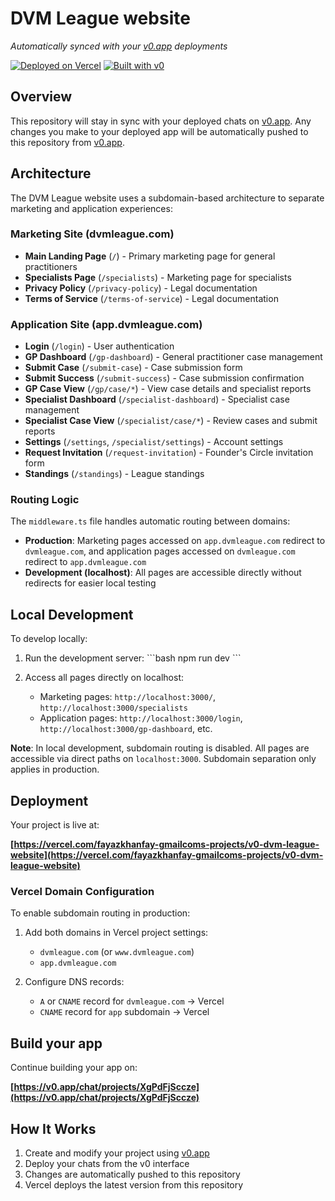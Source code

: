 # DVM League website

*Automatically synced with your [v0.app](https://v0.app) deployments*

[![Deployed on Vercel](https://img.shields.io/badge/Deployed%20on-Vercel-black?style=for-the-badge&logo=vercel)](https://vercel.com/fayazkhanfay-gmailcoms-projects/v0-dvm-league-website)
[![Built with v0](https://img.shields.io/badge/Built%20with-v0.app-black?style=for-the-badge)](https://v0.app/chat/projects/XgPdFjSccze)

## Overview

This repository will stay in sync with your deployed chats on [v0.app](https://v0.app).
Any changes you make to your deployed app will be automatically pushed to this repository from [v0.app](https://v0.app).

## Architecture

The DVM League website uses a subdomain-based architecture to separate marketing and application experiences:

### Marketing Site (dvmleague.com)
- **Main Landing Page** (`/`) - Primary marketing page for general practitioners
- **Specialists Page** (`/specialists`) - Marketing page for specialists
- **Privacy Policy** (`/privacy-policy`) - Legal documentation
- **Terms of Service** (`/terms-of-service`) - Legal documentation

### Application Site (app.dvmleague.com)
- **Login** (`/login`) - User authentication
- **GP Dashboard** (`/gp-dashboard`) - General practitioner case management
- **Submit Case** (`/submit-case`) - Case submission form
- **Submit Success** (`/submit-success`) - Case submission confirmation
- **GP Case View** (`/gp/case/*`) - View case details and specialist reports
- **Specialist Dashboard** (`/specialist-dashboard`) - Specialist case management
- **Specialist Case View** (`/specialist/case/*`) - Review cases and submit reports
- **Settings** (`/settings`, `/specialist/settings`) - Account settings
- **Request Invitation** (`/request-invitation`) - Founder's Circle invitation form
- **Standings** (`/standings`) - League standings

### Routing Logic

The `middleware.ts` file handles automatic routing between domains:
- **Production**: Marketing pages accessed on `app.dvmleague.com` redirect to `dvmleague.com`, and application pages accessed on `dvmleague.com` redirect to `app.dvmleague.com`
- **Development (localhost)**: All pages are accessible directly without redirects for easier local testing

## Local Development

To develop locally:

1. Run the development server:
   \`\`\`bash
   npm run dev
   \`\`\`

2. Access all pages directly on localhost:
   - Marketing pages: `http://localhost:3000/`, `http://localhost:3000/specialists`
   - Application pages: `http://localhost:3000/login`, `http://localhost:3000/gp-dashboard`, etc.

**Note**: In local development, subdomain routing is disabled. All pages are accessible via direct paths on `localhost:3000`. Subdomain separation only applies in production.

## Deployment

Your project is live at:

**[https://vercel.com/fayazkhanfay-gmailcoms-projects/v0-dvm-league-website](https://vercel.com/fayazkhanfay-gmailcoms-projects/v0-dvm-league-website)**

### Vercel Domain Configuration

To enable subdomain routing in production:

1. Add both domains in Vercel project settings:
   - `dvmleague.com` (or `www.dvmleague.com`)
   - `app.dvmleague.com`

2. Configure DNS records:
   - `A` or `CNAME` record for `dvmleague.com` → Vercel
   - `CNAME` record for `app` subdomain → Vercel

## Build your app

Continue building your app on:

**[https://v0.app/chat/projects/XgPdFjSccze](https://v0.app/chat/projects/XgPdFjSccze)**

## How It Works

1. Create and modify your project using [v0.app](https://v0.app)
2. Deploy your chats from the v0 interface
3. Changes are automatically pushed to this repository
4. Vercel deploys the latest version from this repository
